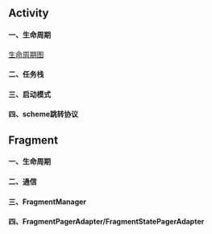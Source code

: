 ## Activity
#### 一、生命周期
[生命周期图](https://github.com/hcadoid/AndroidNote/blob/master/img/activitylife.png)


#### 二、任务栈


#### 三、启动模式


#### 四、scheme跳转协议



## Fragment
#### 一、生命周期

#### 二、通信

#### 三、FragmentManager

#### 四、FragmentPagerAdapter/FragmentStatePagerAdapter
